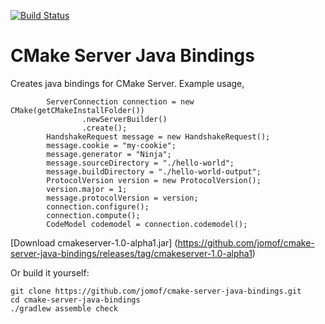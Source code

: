 [![Build Status](https://travis-ci.org/jomof/cmake-server-java-bindings.svg?branch=master)](https://travis-ci.org/jomof/cmake-server-java-bindings)

# CMake Server Java Bindings
Creates java bindings for CMake Server. Example usage,

            ServerConnection connection = new CMake(getCMakeInstallFolder())
                    .newServerBuilder()
                    .create();
            HandshakeRequest message = new HandshakeRequest();
            message.cookie = "my-cookie";
            message.generator = "Ninja";
            message.sourceDirectory = "./hello-world";
            message.buildDirectory = "./hello-world-output";
            ProtocolVersion version = new ProtocolVersion();
            version.major = 1;
            message.protocolVersion = version;
            connection.configure();
            connection.compute();
            CodeModel codemodel = connection.codemodel();

[Download cmakeserver-1.0-alpha1.jar] (https://github.com/jomof/cmake-server-java-bindings/releases/tag/cmakeserver-1.0-alpha1)

Or build it yourself:

    git clone https://github.com/jomof/cmake-server-java-bindings.git
    cd cmake-server-java-bindings
    ./gradlew assemble check
